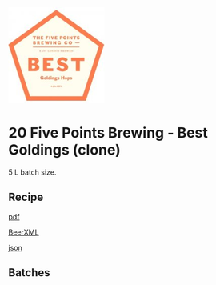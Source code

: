 ![logo](./20_Five_Points_Brewing_Best_Goldings_clone.jpeg)

# 20 Five Points Brewing - Best Goldings (clone)

5 L batch size.

## Recipe

[pdf](./20_Five_Points_Brewing_Best_Goldings_clone.pdf)

[BeerXML](./20_Five_Points_Brewing_Best_Goldings_clone.xml)

[json](./20_Five_Points_Brewing_Best_Goldings_clone.json)

## Batches

